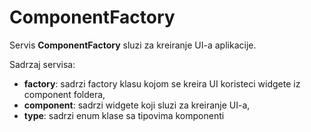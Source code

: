 # ComponentFactory

Servis **ComponentFactory** sluzi za kreiranje UI-a aplikacije.

Sadrzaj servisa:
- **factory**:   sadrzi factory klasu kojom se kreira UI koristeci widgete iz component foldera,
- **component**: sadrzi widgete koji sluzi za kreiranje UI-a,
- **type**:      sadrzi enum klase sa tipovima komponenti